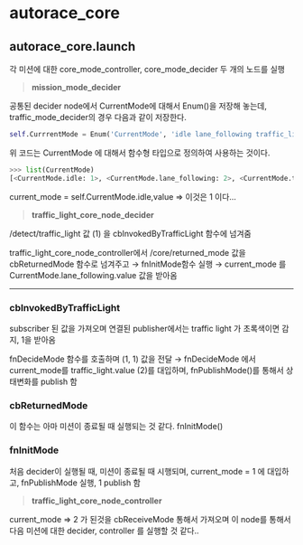# autorace_core

## autorace_core.launch

각 미션에 대한 core_mode_controller, core_mode_decider 두 개의 노드를 실행

> **mission_mode_decider**
> 

공통된 decider node에서 CurrentMode에 대해서 Enum()을 저장해 놓는데, traffic_mode_decider의 경우 다음과 같이 저장한다. 

```python
self.CurrrentMode = Enum('CurrentMode', 'idle lane_following traffic_light')
```

위 코드는 CurrentMode 에 대해서 함수형 타입으로 정의하여 사용하는 것이다.

```python
>>> list(CurrentMode)
[<CurrentMode.idle: 1>, <CurrentMode.lane_following: 2>, <CurrentMode.traffic_light: 3>]
```

current_mode = self.CurrentMode.idle,value ⇒ 이것은 1 이다...

> **traffic_light_core_node_decider**
> 

/detect/traffic_light 값 (1) 을 cbInvokedByTrafficLight 함수에 넘겨줌

traffic_light_core_node_controller에서 /core/returned_mode 값을 cbReturnedMode 함수로 넘겨주고 → fnInitMode함수 실행 → current_mode 를 CurrentMode.lane_following.value 값을 받아옴

---

### cbInvokedByTrafficLight

subscriber 된 값을 가져오며 연결된 publisher에서는 traffic light 가 초록색이면 감지, 1을 받아옴

fnDecideMode 함수를 호출하며 (1, 1) 값을 전달 → fnDecideMode 에서 current_mode를 traffic_light.value (2)를 대입하며, fnPublishMode()를 통해서 상태변화를 publish 함

### cbReturnedMode

이 함수는 아마 미션이 종료될 때 실행되는 것 같다. fnInitMode()

### fnInitMode

처음 decider이 실행될 때, 미션이 종료될 때 시행되며, current_mode = 1 에 대입하고, fnPublishMode 실행, 1 publish 함

> **traffic_light_core_node_controller**
> 

current_mode ⇒ 2 가 된것을 cbReceiveMode 통해서 가져오며 이 node를 통해서 다음 미션에 대한 decider, controller 를 실행할 것 같다..